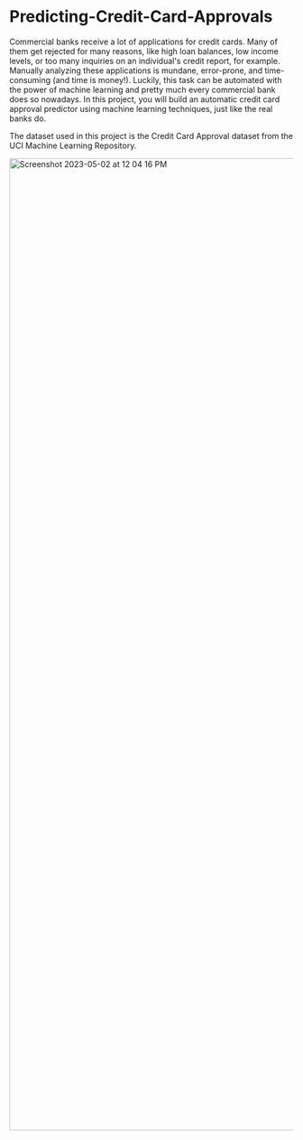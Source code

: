# Predicting-Credit-Card-Approvals

Commercial banks receive a lot of applications for credit cards. Many of them get rejected for many reasons, like high loan balances, low income levels, or too many inquiries on an individual's credit report, for example. Manually analyzing these applications is mundane, error-prone, and time-consuming (and time is money!). Luckily, this task can be automated with the power of machine learning and pretty much every commercial bank does so nowadays. In this project, you will build an automatic credit card approval predictor using machine learning techniques, just like the real banks do.

The dataset used in this project is the Credit Card Approval dataset from the UCI Machine Learning Repository.

<a href="https://deepnote.com/@universidad-del-pacifico/Predicting-Credit-Card-Approvals-f3ae62fd-35e8-42de-a145-b51b2a9cb396">
  <img width="1722" alt="Screenshot 2023-05-02 at 12 04 16 PM" src="https://user-images.githubusercontent.com/48929841/235735278-e36b7784-937c-4fe3-846c-947ba37de212.png">
</a>

